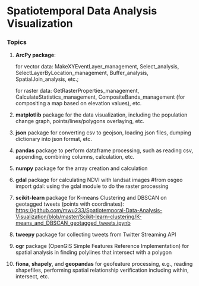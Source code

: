 # Spatiotemporal Data Analysis Visualization

### Topics
1. **ArcPy package**:

      for vector data: MakeXYEventLayer_management, Select_analysis, SelectLayerByLocation_management, Buffer_analysis, SpatialJoin_analysis, etc.; 

      for raster data: GetRasterProperties_management, CalculateStatistics_management, CompositeBands_management (for compositing a map based on elevation values), etc.

2. **matplotlib** package for the data visualization, including the population change graph, points/lines/polygons overlaying, etc. 

3. **json** package for converting csv to geojson, loading json files, dumping dictionary into json format, etc.

4. **pandas** package to perform dataframe processing, such as reading csv, appending, combining columns, calculation, etc. 

5. **numpy** package for the array creation and calculation

6. **gdal** package for calculating NDVI with landsat images #from osgeo import gdal: using the gdal module to do the raster processing

7. **scikit-learn** package for K-means Clustering and DBSCAN on geotagged tweets (points with coordinates): https://github.com/mwu233/Spatiotemporal-Data-Analysis-Visualization/blob/master/Scikit-learn-clustering/K-means_and_DBSCAN_geotagged_tweets.ipynb 

8. **tweepy** package for collecting tweets from Twitter Streaming API

9. **ogr** package (OpenGIS Simple Features Reference Implementation) for spatial analysis in finding polylines that intersect with a polygon

10. **fiona**, **shapely**, and **geopandas** for geofeature processing, e.g., reading shapefiles, performing spatial relationship verification including within, intersect, etc.
